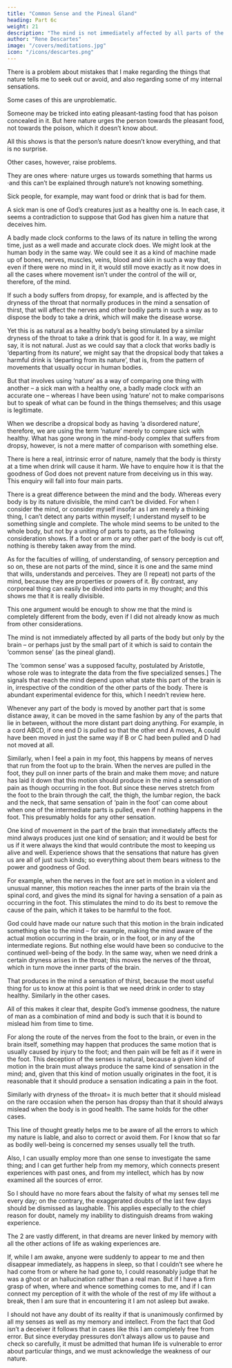 ```yaml
---
title: "Common Sense and the Pineal Gland"
heading: Part 6c
weight: 21
description: "The mind is not immediately affected by all parts of the body but only by the brain – or perhaps just by the small part of it which is said to contain the ‘common sense’ (as the pineal gland)"
author: "Rene Descartes"
image: "/covers/meditations.jpg"
icon: "/icons/descartes.png"
---
```



<!-- I have already looked closely enough at how I may come to make false judgments, even though God is good. Now it occurs to me that  -->

There is a problem about mistakes that I make regarding the things that nature tells me to seek out or avoid, and also regarding some of my internal sensations. 

Some cases of this are unproblematic. 

Someone may be tricked into eating pleasant-tasting food that has poison concealed in it. But here nature urges the person towards the pleasant food, not towards the poison, which it doesn’t know about. 

All this shows is that the person’s nature doesn’t know everything, and that is no surprise.

Other cases, however, raise problems. 

They are ones where· nature urges us towards something that harms us ·and this can’t be explained through nature’s not knowing something.

Sick people, for example, may want food or drink that is bad for them.<!--  ‘They go wrong because they are ill’ – true, but the difficulty remains. --> 

A sick man is one of God’s creatures just as a healthy one is. In each case, it seems a contradiction to suppose that God has given him a nature that deceives him. 

A badly made clock conforms to the laws of its nature in telling the wrong time, just as a well made and accurate clock does. We might look at the human body in the same way. We could see it as a kind of machine made up of bones, nerves, muscles, veins, blood and skin in such a way that, even if there were no mind in it, it would still move exactly as it now does in all the cases where movement isn’t under the control of the will or, therefore, of the mind. 

If such a body suffers from dropsy, for example, and is affected by the dryness of the throat that normally produces in the mind a sensation of thirst, that will affect the nerves and other bodily parts in such a way as to dispose the body to take a drink, which will make the disease worse. 

Yet this is as natural as a healthy body’s being stimulated by a similar dryness of the throat to take a drink that is good for it. In a way, we might say, it is not natural. Just as we could say that a clock that works badly is ‘departing from its nature’, we might say that the dropsical body that takes a harmful drink is ‘departing from its nature’, that is, from the pattern of movements that usually occur in human bodies.

But that involves using ‘nature’ as a way of comparing one thing with another – a sick man with a healthy one, a badly made clock with an accurate one – whereas I have been using ‘nature’ not to make comparisons but to speak of what can be found in the things themselves; and this usage is legitimate.

When we describe a dropsical body as having ‘a disordered nature’, therefore, we are using the term ‘nature’ merely to compare sick with healthy. What has gone wrong in the mind-body complex that suffers from dropsy, however, is not a mere matter of comparison with something else. 

There is here a real, intrinsic error of nature, namely that the body is thirsty at a time when drink will cause it harm. We have to enquire how it is that the goodness of God does not prevent nature from deceiving us in this way. This enquiry will fall into four main parts.

There is a great difference between the mind and the body. Whereas every body is by its nature divisible, the mind can’t be divided. For when I consider the mind, or consider myself insofar as I am merely a thinking thing, I can’t detect any parts within myself; I understand myself to be something single and complete. The whole mind seems to be united to the whole body, but not by a uniting of parts to parts, as the following consideration shows. If a foot or arm or any other part of the body is cut off, nothing is thereby taken away from the mind.

As for the faculties of willing, of understanding, of sensory perception and so on, these are not parts of the mind, since it is one and the same mind that wills, understands and perceives. They are (I repeat) not parts of the mind, because they are properties or powers of it. By contrast, any corporeal thing can easily be divided into parts in my thought; and this shows me that it is really divisible.

This one argument would be enough to show me that the mind is completely different from the body, even if I did not already know as much from other considerations. 

The mind is not immediately affected by all parts of the body but only by the brain – or perhaps just by the small part of it which is said to contain the ‘common sense’ (as the pineal gland).

The ‘common sense’ was a supposed faculty, postulated by Aristotle, whose role was to integrate the data from the five specialized senses.] The signals that reach the mind depend upon what state this part of the brain is in, irrespective of the condition of the other parts of the body. There is abundant experimental evidence for this, which I needn’t review here.

Whenever any part of the body is moved by another part that is some distance away, it can be moved in the same fashion by any of the parts that lie in between, without the more distant part doing anything. For example, in a cord ABCD, if one end D is pulled so that the other end A moves, A could have been moved in just the same way if B or C had been pulled and D had not moved at all. 

Similarly, when I feel a pain in my foot, this happens by means of nerves that run from the foot up to the brain. When the nerves are pulled in the foot, they pull on inner parts of the brain and make them move; and nature has laid it down that this motion should produce in the mind a sensation of pain as though occurring in the foot. But since these nerves stretch from the foot to the brain through the calf, the thigh, the lumbar region, the back and the neck, that same sensation of ‘pain in the foot’ can come about when one of the intermediate parts is pulled, even if nothing happens in the foot. This presumably holds for any other sensation.

One kind of movement in the part of the brain that immediately affects the mind always produces just one kind of sensation; and it would be best for us if it were always the kind that would contribute the most to keeping us alive and well. Experience shows that the sensations that nature has given us are all of just such kinds; so everything about them bears witness to the power and goodness of God. 

For example, when the nerves in the foot are set in motion in a violent and unusual manner, this motion reaches the inner parts of the brain via the spinal cord, and gives the mind its signal for having a sensation of a pain as occurring in the foot. This stimulates the mind to do its best to remove the cause of the pain, which it takes to be harmful to the foot. 

God could have made our nature such that this motion in the brain indicated something else to the mind – for example, making the mind aware of the actual motion occurring in the brain, or in the foot, or in any of the intermediate regions. But nothing else would have been so conducive to the continued well-being of the body. In the same way, when we need drink a certain dryness arises in the throat; this moves the nerves of the throat, which in turn move the inner parts of the brain. 

That produces in the mind a sensation of thirst, because the most useful thing for us to know at this point is that we need drink in order to stay healthy. Similarly in the other cases.

All of this makes it clear that, despite God’s immense goodness, the nature of man as a combination of mind and body is such that it is bound to mislead him from time to time. 

For along the route of the nerves from the foot to the brain, or even in the brain itself, something may happen that produces the same motion that is usually caused by injury to the foot; and then pain will be felt as if it were in the foot. This deception of the senses is natural, because a given kind of motion in the brain must always produce the same kind of sensation in the mind; and, given that this kind of motion usually originates in the foot, it is reasonable that it should produce a sensation indicating a pain in the foot.

Similarly with dryness of the throat= it is much better that it should mislead on the rare occasion when the person has dropsy than that it should always mislead when the body is in good health. The same holds for the other cases.

This line of thought greatly helps me to be aware of all the errors to which my nature is liable, and also to correct or avoid them. For I know that so far as bodily well-being is concerned my senses usually tell the truth.

Also, I can usually employ more than one sense to investigate the same thing; and I can get further help from my memory, which connects present experiences with past ones, and from my intellect, which has by now examined all the sources of error. 

So I should have no more fears about the falsity of what my senses tell me every day; on the contrary, the exaggerated doubts of the last few days should be dismissed as laughable. This applies especially to the chief reason for doubt, namely my inability to distinguish dreams from waking experience.

The 2 are vastly different, in that dreams are never linked by memory with all the other actions of life as waking experiences are.

If, while I am awake, anyone were suddenly to appear to me and then disappear immediately, as happens in sleep, so that I couldn’t see where he had come from or where he had gone to, I could reasonably judge that he was a ghost or an hallucination rather than a real man. But if I have a firm grasp of when, where and whence something comes to me, and if I can connect my perception of it with the whole of the rest of my life without a break, then I am sure that in encountering it I am not asleep but awake.

I should not have any doubt of its reality if that is unanimously confirmed by all my senses as well as my memory and intellect. From the fact that God isn’t a deceiver it follows that in cases like this I am completely free from error. But since everyday pressures don’t always allow us to pause and check so carefully, it must be admitted that human life is vulnerable to error about particular things, and we must acknowledge the weakness of our nature.
